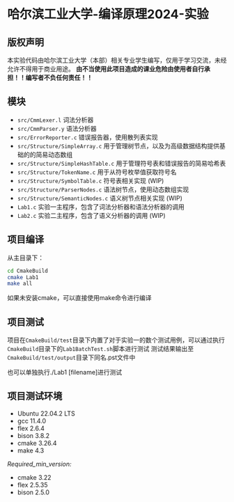# 哈尔滨工业大学-编译原理2024-实验

## 版权声明

本实验代码由哈尔滨工业大学（本部）相关专业学生编写，仅用于学习交流，未经允许不得用于商业用途。
**由不当使用此项目造成的课业危险由使用者自行承担！！编写者不负任何责任！！**

## 模块

- `src/CmmLexer.l` 词法分析器
- `src/CmmParser.y` 语法分析器
- `src/ErrorReporter.c` 错误报告器，使用散列表实现
- `src/Structure/SimpleArray.c` 用于管理树节点，以及为高级数据结构提供基础的的简易动态数组
- `src/Structure/SimpleHashTable.c` 用于管理符号表和错误报告的简易哈希表
- `src/Structure/TokenName.c` 用于从符号枚举值获取符号名
- `src/Structure/SymbolTable.c` 符号表相关实现 (WIP)
- `src/Structure/ParserNodes.c` 语法树节点，使用动态数组实现
- `src/Structure/SemanticNodes.c` 语义树节点相关实现 (WIP)
- `Lab1.c` 实验一主程序，包含了词法分析器和语法分析器的调用
- `Lab2.c` 实验二主程序，包含了语义分析器的调用 (WIP)

## 项目编译

从主目录下：

```bash
cd CmakeBuild
cmake Lab1
make all
```

如果未安装cmake，可以直接使用make命令进行编译

## 项目测试

项目在`CmakeBuild/test`目录下内置了对于实验一的数个测试用例，可以通过执行`CmakeBuild`目录下的`Lab1BatchTest.sh`脚本进行测试
测试结果输出至`CmakeBuild/test/output`目录下同名.pst文件中

也可以单独执行./Lab1 [filename]进行测试

## 项目测试环境

- Ubuntu 22.04.2 LTS
- gcc 11.4.0
- flex 2.6.4
- bison 3.8.2
- cmake 3.26.4
- make 4.3

*Required_min_version:*

- cmake 3.22
- flex 2.5.35
- bison 2.5.0
